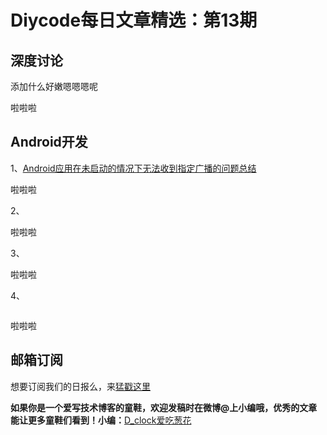 # Diycode每日文章精选：第13期

## 深度讨论

[]()添加什么好嫩嗯嗯嗯呢

啦啦啦

## Android开发

1、[Android应用在未启动的情况下无法收到指定广播的问题总结](https://zhuanlan.zhihu.com/p/20933603)

啦啦啦

2、[]()

啦啦啦

3、[]()

啦啦啦

4、[]()

![]()

啦啦啦

## 邮箱订阅

想要订阅我们的日报么，来[猛戳这里](http://list.qq.com/cgi-bin/qf_invite?id=d469993d2c888e971c0fbb2309c4d84256968386b126b967)

**如果你是一个爱写技术博客的童鞋，欢迎发稿时在微博@上小编哦，优秀的文章能让更多童鞋们看到！小编：**[D_clock爱吃葱花](http://weibo.com/2480694892/profile?rightmod=1&wvr=6&mod=personinfo&is_all=1)
